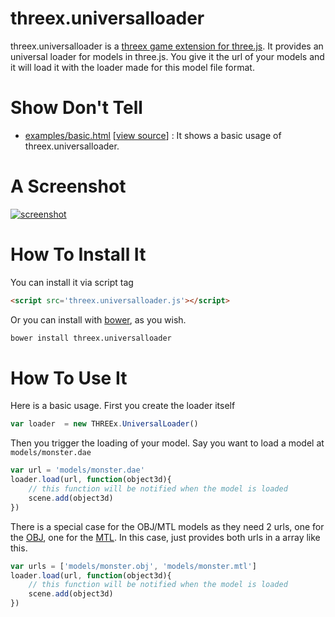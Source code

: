 threex.universalloader
=============

threex.universalloader is a 
[threex game extension for three.js](http://www.threejsgames.com/extensions/).
It provides an universal loader for models in three.js. You give it the url
of your models and it will load it with the loader made for this model file format.

Show Don't Tell
===============
* [examples/basic.html](http://jeromeetienne.github.io/threex.universalloader/examples/basic.html)
\[[view source](https://github.com/jeromeetienne/threex.universalloader/blob/master/examples/basic.html)\] :
It shows a basic usage of threex.universalloader.

A Screenshot
============
[![screenshot](https://raw.githubusercontent.com/jeromeetienne/threex.universalloader/master/examples/images/screenshot-threex-universalloader-512x512.jpg)](http://jeromeetienne.github.io/threex.universalloader/examples/basic.html)

How To Install It
=================

You can install it via script tag

```html
<script src='threex.universalloader.js'></script>
```

Or you can install with [bower](http://bower.io/), as you wish.

```bash
bower install threex.universalloader
```

How To Use It
=============

Here is a basic usage. First you create the loader itself

```javascript
var loader  = new THREEx.UniversalLoader()
```

Then you trigger the loading of your model. Say you want to load a 
model at ```models/monster.dae```

```javascript
var url = 'models/monster.dae'
loader.load(url, function(object3d){
    // this function will be notified when the model is loaded
    scene.add(object3d)
})
```

There is a special case for the OBJ/MTL models as they need 2 urls, one for
the 
[OBJ](http://en.wikipedia.org/wiki/Wavefront_.obj_file), one for the 
[MTL](http://en.wikipedia.org/wiki/Wavefront_.obj_file#Material_template_library). In this case, just provides both
urls in a array like this.

```javascript
var urls = ['models/monster.obj', 'models/monster.mtl']
loader.load(url, function(object3d){
    // this function will be notified when the model is loaded
    scene.add(object3d)
})
```
